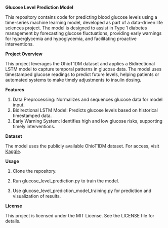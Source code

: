 **Glucose Level Prediction Model**

This repository contains code for predicting blood glucose levels using a time-series machine learning model, developed as part of a data-driven life sciences project. The model is designed to assist in Type 1 diabetes management by forecasting glucose fluctuations, providing early warnings for hyperglycemia and hypoglycemia, and facilitating proactive interventions.

**Project Overview**

This project leverages the OhioT1DM dataset and applies a Bidirectional LSTM model to capture temporal patterns in glucose data. The model uses timestamped glucose readings to predict future levels, helping patients or automated systems to make timely adjustments to insulin dosing.

**Features**
1. Data Preprocessing: Normalizes and sequences glucose data for model input.
2. Bidirectional LSTM Model: Predicts glucose levels based on historical timestamped data.
3. 	Early Warning System: Identifies high and low glucose risks, supporting timely interventions.

**Dataset**

The model uses the publicly available OhioT1DM dataset. For access, visit [Kaggle](https://www.kaggle.com/datasets/ryanmouton/ohiot1dm/data).

**Usage**

1. Clone the repository.

2. Run glucose_level_prediction.py to train the model.
  
3. Use glucose_level_prediction_model_training.py for prediction and visualization of results.

**License**

This project is licensed under the MIT License. See the LICENSE file for details.
